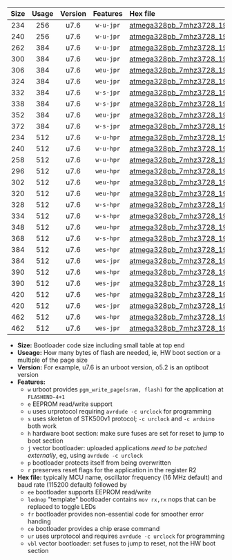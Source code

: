 |Size|Usage|Version|Features|Hex file|
|:-:|:-:|:-:|:-:|:--|
|234|256|u7.6|`w-u-jpr`|[atmega328pb_7mhz3728_19200bps_ur_vbl.hex](https://raw.githubusercontent.com/stefanrueger/urboot/main//atmega328pb_7mhz3728_19200bps_ur_vbl.hex)|
|240|256|u7.6|`w-u-jpr`|[atmega328pb_7mhz3728_19200bps_lednop_ur_vbl.hex](https://raw.githubusercontent.com/stefanrueger/urboot/main//atmega328pb_7mhz3728_19200bps_lednop_ur_vbl.hex)|
|262|384|u7.6|`w-u-jpr`|[atmega328pb_7mhz3728_19200bps_lednop_fr_ur_vbl.hex](https://raw.githubusercontent.com/stefanrueger/urboot/main//atmega328pb_7mhz3728_19200bps_lednop_fr_ur_vbl.hex)|
|300|384|u7.6|`weu-jpr`|[atmega328pb_7mhz3728_19200bps_ee_ur_vbl.hex](https://raw.githubusercontent.com/stefanrueger/urboot/main//atmega328pb_7mhz3728_19200bps_ee_ur_vbl.hex)|
|306|384|u7.6|`weu-jpr`|[atmega328pb_7mhz3728_19200bps_ee_lednop_ur_vbl.hex](https://raw.githubusercontent.com/stefanrueger/urboot/main//atmega328pb_7mhz3728_19200bps_ee_lednop_ur_vbl.hex)|
|324|384|u7.6|`weu-jpr`|[atmega328pb_7mhz3728_19200bps_ee_lednop_fr_ur_vbl.hex](https://raw.githubusercontent.com/stefanrueger/urboot/main//atmega328pb_7mhz3728_19200bps_ee_lednop_fr_ur_vbl.hex)|
|332|384|u7.6|`w-s-jpr`|[atmega328pb_7mhz3728_19200bps_vbl.hex](https://raw.githubusercontent.com/stefanrueger/urboot/main//atmega328pb_7mhz3728_19200bps_vbl.hex)|
|338|384|u7.6|`w-s-jpr`|[atmega328pb_7mhz3728_19200bps_lednop_vbl.hex](https://raw.githubusercontent.com/stefanrueger/urboot/main//atmega328pb_7mhz3728_19200bps_lednop_vbl.hex)|
|352|384|u7.6|`weu-jpr`|[atmega328pb_7mhz3728_19200bps_ee_lednop_fr_ce_ur_vbl.hex](https://raw.githubusercontent.com/stefanrueger/urboot/main//atmega328pb_7mhz3728_19200bps_ee_lednop_fr_ce_ur_vbl.hex)|
|372|384|u7.6|`w-s-jpr`|[atmega328pb_7mhz3728_19200bps_lednop_fr_vbl.hex](https://raw.githubusercontent.com/stefanrueger/urboot/main//atmega328pb_7mhz3728_19200bps_lednop_fr_vbl.hex)|
|234|512|u7.6|`w-u-hpr`|[atmega328pb_7mhz3728_19200bps_ur.hex](https://raw.githubusercontent.com/stefanrueger/urboot/main//atmega328pb_7mhz3728_19200bps_ur.hex)|
|240|512|u7.6|`w-u-hpr`|[atmega328pb_7mhz3728_19200bps_lednop_ur.hex](https://raw.githubusercontent.com/stefanrueger/urboot/main//atmega328pb_7mhz3728_19200bps_lednop_ur.hex)|
|258|512|u7.6|`w-u-hpr`|[atmega328pb_7mhz3728_19200bps_lednop_fr_ur.hex](https://raw.githubusercontent.com/stefanrueger/urboot/main//atmega328pb_7mhz3728_19200bps_lednop_fr_ur.hex)|
|296|512|u7.6|`weu-hpr`|[atmega328pb_7mhz3728_19200bps_ee_ur.hex](https://raw.githubusercontent.com/stefanrueger/urboot/main//atmega328pb_7mhz3728_19200bps_ee_ur.hex)|
|302|512|u7.6|`weu-hpr`|[atmega328pb_7mhz3728_19200bps_ee_lednop_ur.hex](https://raw.githubusercontent.com/stefanrueger/urboot/main//atmega328pb_7mhz3728_19200bps_ee_lednop_ur.hex)|
|320|512|u7.6|`weu-hpr`|[atmega328pb_7mhz3728_19200bps_ee_lednop_fr_ur.hex](https://raw.githubusercontent.com/stefanrueger/urboot/main//atmega328pb_7mhz3728_19200bps_ee_lednop_fr_ur.hex)|
|328|512|u7.6|`w-s-hpr`|[atmega328pb_7mhz3728_19200bps.hex](https://raw.githubusercontent.com/stefanrueger/urboot/main//atmega328pb_7mhz3728_19200bps.hex)|
|334|512|u7.6|`w-s-hpr`|[atmega328pb_7mhz3728_19200bps_lednop.hex](https://raw.githubusercontent.com/stefanrueger/urboot/main//atmega328pb_7mhz3728_19200bps_lednop.hex)|
|348|512|u7.6|`weu-hpr`|[atmega328pb_7mhz3728_19200bps_ee_lednop_fr_ce_ur.hex](https://raw.githubusercontent.com/stefanrueger/urboot/main//atmega328pb_7mhz3728_19200bps_ee_lednop_fr_ce_ur.hex)|
|368|512|u7.6|`w-s-hpr`|[atmega328pb_7mhz3728_19200bps_lednop_fr.hex](https://raw.githubusercontent.com/stefanrueger/urboot/main//atmega328pb_7mhz3728_19200bps_lednop_fr.hex)|
|384|512|u7.6|`wes-hpr`|[atmega328pb_7mhz3728_19200bps_ee.hex](https://raw.githubusercontent.com/stefanrueger/urboot/main//atmega328pb_7mhz3728_19200bps_ee.hex)|
|384|512|u7.6|`wes-jpr`|[atmega328pb_7mhz3728_19200bps_ee_vbl.hex](https://raw.githubusercontent.com/stefanrueger/urboot/main//atmega328pb_7mhz3728_19200bps_ee_vbl.hex)|
|390|512|u7.6|`wes-hpr`|[atmega328pb_7mhz3728_19200bps_ee_lednop.hex](https://raw.githubusercontent.com/stefanrueger/urboot/main//atmega328pb_7mhz3728_19200bps_ee_lednop.hex)|
|390|512|u7.6|`wes-jpr`|[atmega328pb_7mhz3728_19200bps_ee_lednop_vbl.hex](https://raw.githubusercontent.com/stefanrueger/urboot/main//atmega328pb_7mhz3728_19200bps_ee_lednop_vbl.hex)|
|420|512|u7.6|`wes-hpr`|[atmega328pb_7mhz3728_19200bps_ee_lednop_fr.hex](https://raw.githubusercontent.com/stefanrueger/urboot/main//atmega328pb_7mhz3728_19200bps_ee_lednop_fr.hex)|
|420|512|u7.6|`wes-jpr`|[atmega328pb_7mhz3728_19200bps_ee_lednop_fr_vbl.hex](https://raw.githubusercontent.com/stefanrueger/urboot/main//atmega328pb_7mhz3728_19200bps_ee_lednop_fr_vbl.hex)|
|462|512|u7.6|`wes-hpr`|[atmega328pb_7mhz3728_19200bps_ee_lednop_fr_ce.hex](https://raw.githubusercontent.com/stefanrueger/urboot/main//atmega328pb_7mhz3728_19200bps_ee_lednop_fr_ce.hex)|
|462|512|u7.6|`wes-jpr`|[atmega328pb_7mhz3728_19200bps_ee_lednop_fr_ce_vbl.hex](https://raw.githubusercontent.com/stefanrueger/urboot/main//atmega328pb_7mhz3728_19200bps_ee_lednop_fr_ce_vbl.hex)|

- **Size:** Bootloader code size including small table at top end
- **Useage:** How many bytes of flash are needed, ie, HW boot section or a multiple of the page size
- **Version:** For example, u7.6 is an urboot version, o5.2 is an optiboot version
- **Features:**
  + `w` urboot provides `pgm_write_page(sram, flash)` for the application at `FLASHEND-4+1`
  + `e` EEPROM read/write support
  + `u` uses urprotocol requiring `avrdude -c urclock` for programming
  + `s` uses skeleton of STK500v1 protocol; `-c urclock` and `-c arduino` both work
  + `h` hardware boot section: make sure fuses are set for reset to jump to boot section
  + `j` vector bootloader: uploaded applications *need to be patched externally*, eg, using `avrdude -c urclock`
  + `p` bootloader protects itself from being overwritten
  + `r` preserves reset flags for the application in the register R2
- **Hex file:** typically MCU name, oscillator frequency (16 MHz default) and baud rate (115200 default) followed by
  + `ee` bootloader supports EEPROM read/write
  + `lednop` "template" bootloader contains `mov rx,rx` nops that can be replaced to toggle LEDs
  + `fr` bootloader provides non-essential code for smoother error handing
  + `ce` bootloader provides a chip erase command
  + `ur` uses urprotocol and requires `avrdude -c urclock` for programming
  + `vbl` vector bootloader: set fuses to jump to reset, not the HW boot section
